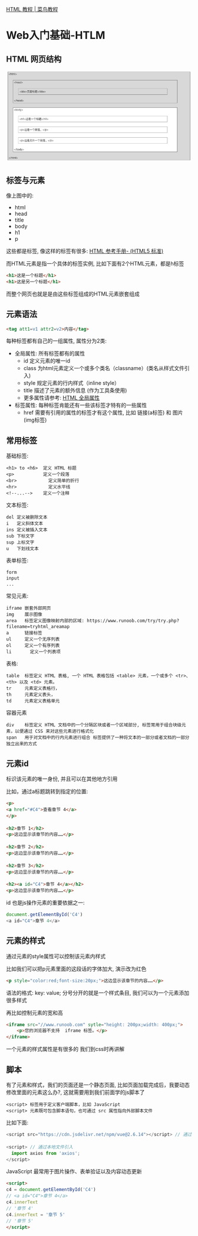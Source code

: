 [HTML 教程 | 菜鸟教程](https://www.runoob.com/html/html-tutorial.html)

# Web入门基础-HTLM

## HTML 网页结构

<img src="./assets/html-struct-1698462078953-1.jpg" alt="img" style="zoom:67%;" />

## 标签与元素

像上图中的:
+ html
+ head
+ title
+ body
+ h1
+ p

这些都是标签, 像这样的标签有很多: [HTML 参考手册- (HTML5 标准)](https://www.runoob.com/tags/ref-byfunc.html)


而HTML元素是指一个具体的标签实例, 比如下面有2个HTML元素，都是h标签
```html
<h1>这是一个标题</h1>
<h1>这是另一个标题</h1>
```

而整个网页也就是是由这些标签组成的HTML元素嵌套组成

## 元素语法

```html
<tag att1=v1 attr2=v2>内容</tag>
```

每种标签都有自己的一组属性, 属性分为2类:
+ 全局属性: 所有标签都有的属性
    + id		定义元素的唯一id
    + class	为html元素定义一个或多个类名（classname）(类名从样式文件引入)
    + style	规定元素的行内样式（inline style）
    + title	描述了元素的额外信息 (作为工具条使用)
    + 更多属性请参考: [HTML 全局属性](https://www.runoob.com/tags/ref-standardattributes.html)
+ 标签属性: 每种标签肯能还有一些该标签才特有的一些属性
    + href 需要有引用的属性的标签才有这个属性, 比如 链接(a标签) 和 图片(img标签)

## 常用标签

基础标签:
```
<h1> to <h6>  定义 HTML 标题
<p>	          定义一个段落
<br>	      	定义简单的折行
<hr>	      	定义水平线
<!--...-->	  定义一个注释
```

文本标签:
```
del 定义被删除文本
i   定义斜体文本
ins 定义被插入文本
sub 下标文字
sup 上标文字
u   下划线文本
```

表单标签:
```
form
input
...
```

常见元素:
```
iframe 嵌套外部网页
img    展示图像
area   标签定义图像映射内部的区域: https://www.runoob.com/try/try.php?filename=tryhtml_areamap
a      链接标签
ul     定义一个无序列表
ol     定义一个有序列表
li		 定义一个列表项
```

表格:
```
table  标签定义 HTML 表格, 一个 HTML 表格包括 <table> 元素，一个或多个 <tr>、<th> 以及 <td> 元素。
tr     元素定义表格行，
th     元素定义表头，
td     元素定义表格单元
```

容器元素
```
div    标签定义 HTML 文档中的一个分隔区块或者一个区域部分, 标签常用于组合块级元素，以便通过 CSS 来对这些元素进行格式化
span   用于对文档中的行内元素进行组合 标签提供了一种将文本的一部分或者文档的一部分独立出来的方式
```

## 元素id
标识该元素的唯一身份, 并且可以在其他地方引用

比如，通过a标题跳转到指定的位置:
```html
<p>
<a href="#C4">查看章节 4</a>
</p>

<h2>章节 1</h2>
<p>这边显示该章节的内容……</p>

<h2>章节 2</h2>
<p>这边显示该章节的内容……</p>

<h2>章节 3</h2>
<p>这边显示该章节的内容……</p>

<h2><a id="C4">章节 4</a></h2>
<p>这边显示该章节的内容……</p>
```

id 也是js操作元素的重要依据之一:

```js
document.getElementById('C4')
<a id="C4">章节 4</a>
```

## 元素的样式

通过元素的style属性可以控制该元素内样式

比如我们可以把p元素里面的这段话的字体加大, 演示改为红色
```html
<p style="color:red;font-size:20px;">这边显示该章节的内容……</p>
```

语法的格式:  key: value; 分号分开的就是一个样式条目, 我们可以为一个元素添加很多样式

再比如控制元素的宽和高
```html
<iframe src="//www.runoob.com" sytle="height: 200px;width: 400px;">
    <p>您的浏览器不支持  iframe 标签。</p>
</iframe>
```

一个元素的样式属性是有很多的 我们到css时再讲解

## 脚本

有了元素和样式，我们的页面还是一个静态页面, 比如页面加载完成后，我要动态修改里面的元素这么办?,  这就需要用到我们前面学的js脚本了

```
<script> 标签用于定义客户端脚本，比如 JavaScript
<script> 元素既可包含脚本语句，也可通过 src 属性指向外部脚本文件
```

比如下面:
```js
<script src="https://cdn.jsdelivr.net/npm/vue@2.6.14"></script>	// 通过src 网络引入

<script> // 通过本地文件引入
  import axios from 'axios';
</script>
```


JavaScript 最常用于图片操作、表单验证以及内容动态更新

```html
<script>
c4 = document.getElementById('C4')
// <a id="C4">章节 4</a>
c4.innerText
// '章节 4'
c4.innerText = '章节 5'
// '章节 5'
</script>
```